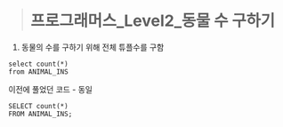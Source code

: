 ><h1>프로그래머스_Level2_동물 수 구하기</h1>
1. 동물의 수를 구하기 위해 전체 튜플수를 구함

```MySQL
select count(*)
from ANIMAL_INS
```
이전에 풀었던 코드 - 동일
```MySQL
SELECT count(*) 
FROM ANIMAL_INS;
```
